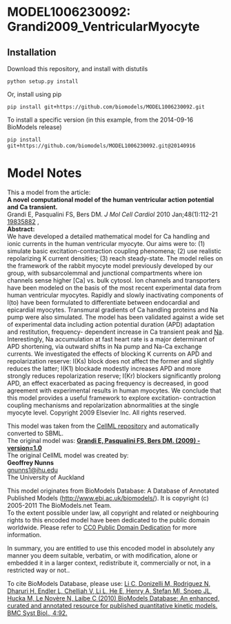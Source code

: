 # MODEL1006230092: Grandi2009_VentricularMyocyte

## Installation

Download this repository, and install with distutils

`python setup.py install`

Or, install using pip

`pip install git+https://github.com/biomodels/MODEL1006230092.git`

To install a specific version (in this example, from the 2014-09-16 BioModels release)

`pip install git+https://github.com/biomodels/MODEL1006230092.git@20140916`


# Model Notes


This a model from the article:  
**A novel computational model of the human ventricular action potential and Ca transient.**   
Grandi E, Pasqualini FS, Bers DM. _J Mol Cell Cardiol_ 2010 Jan;48(1):112-21
[19835882](http://www.ncbi.nlm.nih.gov/pubmed/19835882) ,  
**Abstract:**   
We have developed a detailed mathematical model for Ca handling and ionic
currents in the human ventricular myocyte. Our aims were to: (1) simulate
basic excitation-contraction coupling phenomena; (2) use realistic
repolarizing K current densities; (3) reach steady-state. The model relies on
the framework of the rabbit myocyte model previously developed by our group,
with subsarcolemmal and junctional compartments where ion channels sense
higher [Ca] vs. bulk cytosol. Ion channels and transporters have been modeled
on the basis of the most recent experimental data from human ventricular
myocytes. Rapidly and slowly inactivating components of I(to) have been
formulated to differentiate between endocardial and epicardial myocytes.
Transmural gradients of Ca handling proteins and Na pump were also simulated.
The model has been validated against a wide set of experimental data including
action potential duration (APD) adaptation and restitution, frequency-
dependent increase in Ca transient peak and [Na](i). Interestingly, Na
accumulation at fast heart rate is a major determinant of APD shortening, via
outward shifts in Na pump and Na-Ca exchange currents. We investigated the
effects of blocking K currents on APD and repolarization reserve: I(Ks) block
does not affect the former and slightly reduces the latter; I(K1) blockade
modestly increases APD and more strongly reduces repolarization reserve; I(Kr)
blockers significantly prolong APD, an effect exacerbated as pacing frequency
is decreased, in good agreement with experimental results in human myocytes.
We conclude that this model provides a useful framework to explore excitation-
contraction coupling mechanisms and repolarization abnormalities at the single
myocyte level. Copyright 2009 Elsevier Inc. All rights reserved.

This model was taken from the [CellML
repository](http://www.cellml.org/models) and automatically converted to SBML.  
The original model was: [ **Grandi E, Pasqualini FS, Bers DM. (2009) -
version=1.0**
](http://models.cellml.org/exposure/04607be1c287225d1fd6cb8a031ee928)  
The original CellML model was created by:  
**Geoffrey Nunns**   
gnunns1@jhu.edu  
The University of Auckland  

This model originates from BioModels Database: A Database of Annotated
Published Models (http://www.ebi.ac.uk/biomodels/). It is copyright (c)
2005-2011 The BioModels.net Team.  
To the extent possible under law, all copyright and related or neighbouring
rights to this encoded model have been dedicated to the public domain
worldwide. Please refer to [CC0 Public Domain
Dedication](http://creativecommons.org/publicdomain/zero/1.0/) for more
information.

In summary, you are entitled to use this encoded model in absolutely any
manner you deem suitable, verbatim, or with modification, alone or embedded it
in a larger context, redistribute it, commercially or not, in a restricted way
or not..  
  
To cite BioModels Database, please use: [Li C, Donizelli M, Rodriguez N,
Dharuri H, Endler L, Chelliah V, Li L, He E, Henry A, Stefan MI, Snoep JL,
Hucka M, Le Novère N, Laibe C (2010) BioModels Database: An enhanced, curated
and annotated resource for published quantitative kinetic models. BMC Syst
Biol., 4:92.](http://www.ncbi.nlm.nih.gov/pubmed/20587024)


